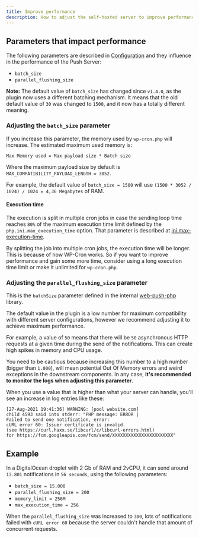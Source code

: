```yaml
---
title: Improve performance
description: How to adjust the self-hosted server to improve performance
---
```



## Parameters that impact performance

The following parameters are described in [Configuration](./configuration/#6-self-hosted-server) and they influence in the performance of
the Push Server:

- `batch_size`
- `parallel_flushing_size`

**Note:** The default value of `batch_size` has changed since `v1.4.0`, as the plugin now uses a different batching mechanism.
It means that the old default value of `30` was changed to `1500`, and it now has a totally different meaning.

### Adjusting the `batch_size` parameter

If you increase this parameter, the memory used by `wp-cron.php` will increase. The estimated maximum used memory is:

`Max Memory used = Max payload size * Batch size`

Where the maximum payload size by default is `MAX_COMPATIBILITY_PAYLOAD_LENGTH = 3052`.

For example, the default value of `batch_size = 1500` will use `(1500 * 3052 / 1024) / 1024 = 4,36 Megabytes` of RAM.

#### Execution time

The execution is split in multiple cron jobs in case the sending loop time reaches `80%` of the maximum
execution time limit defined by the `php.ini.max_execution_time` option. That parameter is
described at [ini.max-execution-time](https://www.php.net/manual/es/info.configuration.php#ini.max-execution-time).

By splitting the job into multiple cron jobs, the execution time will be longer. This is because of how WP-Cron works.
So if you want to improve performance and gain some more time, consider using a long execution time limit or make it unlimited
for `wp-cron.php`.

### Adjusting the `parallel_flushing_size` parameter

This is the `batchSize` parameter defined in the internal [web-push-php](https://github.com/web-push-libs/web-push-php#batchsize) library.

The default value in the plugin is a low number for maximum compatibility with different server configurations,
however we recommend adjusting it to achieve maximum performance.

For example, a value of `50` means that there will be `50` asynchronous HTTP requests at a given time during
the send of the notifications. This can create high spikes in memory and CPU usage.

You need to be cautious because increasing this number to a high number (bigger than `1.000`), will mean 
potential Out Of Memory errors and weird exceptions in the downstream components.
In any case, **it's recommended to monitor the logs when adjusting this parameter**.

When you use a value that is higher than what your server can handle, you'll see an increase in log entries like these:

```
[27-Aug-2021 19:41:36] WARNING: [pool website.com]
child 4593 said into stderr: "PHP message: ERROR |
Failed to send one notification, error:
cURL error 60: Issuer certificate is invalid.
(see https://curl.haxx.se/libcurl/c/libcurl-errors.html) 
for https://fcm.googleapis.com/fcm/send/XXXXXXXXXXXXXXXXXXXXXXX"
```

## Example

In a DigitalOcean droplet with 2 Gb of RAM and 2vCPU, it can send around `13.801` notifications in `56 seconds`, using the following parameters:

- `batch_size = 15.000`
- `parallel_flushing_size = 200`
- `memory_limit = 256M`
- `max_execution_time = 256`

When the `parallel_flushing_size` was increased to `300`, lots of notifications failed with `cURL error 60` because
the server couldn't handle that amount of concurrent requests.

